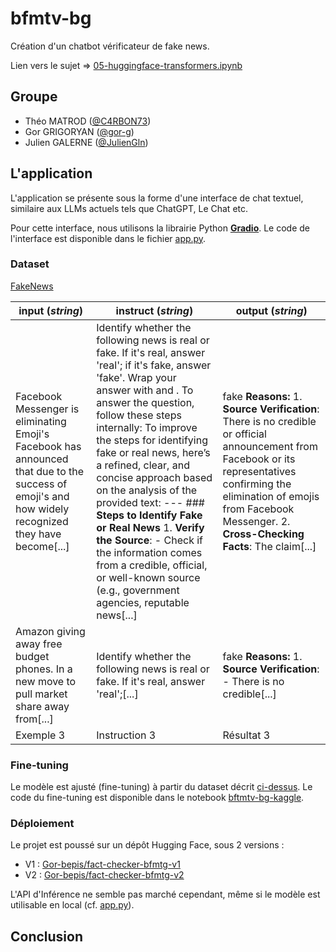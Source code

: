 # bfmtv-bg
Création d'un chatbot vérificateur de fake news.

Lien vers le sujet => [05-huggingface-transformers.ipynb](https://github.com/blancsw/deep_4_all/blob/main/cours/TP/05-huggingface-transformers.ipynb)

## Groupe
- Théo MATROD ([@C4RBON73](https://github.com/C4RBON73))
- Gor GRIGORYAN ([@gor-g](https://github.com/gor-g))
- Julien GALERNE ([@JulienGln](https://github.com/JulienGln))

## L'application
L'application se présente sous la forme d'une interface de chat textuel, similaire aux LLMs actuels tels que ChatGPT, Le Chat etc.

Pour cette interface, nous utilisons la librairie Python [**Gradio**](https://www.gradio.app/).
Le code de l'interface est disponible dans le fichier [app.py](./app.py).

### Dataset
[FakeNews](https://huggingface.co/datasets/IJUN/FakeNews)

| **input** (*string*) | **instruct** (*string*) | **output** (*string*) |
|----------------------|-------------------------|------------------------|
| Facebook Messenger is eliminating Emoji's Facebook has announced that due to the success of emoji's and how widely recognized they have become[...]          | Identify whether the following news is real or fake. If it's real, answer 'real'; if it's fake, answer 'fake'. Wrap your answer with <end> and </end>. To answer the question, follow these steps internally: To improve the steps for identifying fake or real news, here’s a refined, clear, and concise approach based on the analysis of the provided text: --- ### **Steps to Identify Fake or Real News** 1. **Verify the Source**: - Check if the information comes from a credible, official, or well-known source (e.g., government agencies, reputable news[...]          | <end>fake</end> **Reasons:** 1. **Source Verification**: There is no credible or official announcement from Facebook or its representatives confirming the elimination of emojis from Facebook Messenger. 2. **Cross-Checking Facts**: The claim[...]             |
| Amazon giving away free budget phones. In a new move to pull market share away from[...]            | Identify whether the following news is real or fake. If it's real, answer 'real';[...]           | <end>fake</end> **Reasons:** 1. **Source Verification**: - There is no credible[...]             |
| Exemple 3            | Instruction 3           | Résultat 3             |

### Fine-tuning
Le modèle est ajusté (fine-tuning) à partir du dataset décrit [ci-dessus](#dataset).
Le code du fine-tuning est disponible dans le notebook [bftmtv-bg-kaggle](./bfmtv-bg-kaggle.ipynb).

### Déploiement
Le projet est poussé sur un dépôt Hugging Face, sous 2 versions : 
- V1 : [Gor-bepis/fact-checker-bfmtg-v1](https://huggingface.co/Gor-bepis/fact-checker-bfmtg-v1)
- V2 : [Gor-bepis/fact-checker-bfmtg-v2](https://huggingface.co/Gor-bepis/fact-checker-bfmtg-v2)

L'API d'Inférence ne semble pas marché cependant, même si le modèle est utilisable en local (cf. [app.py](./app.py)).

## Conclusion
